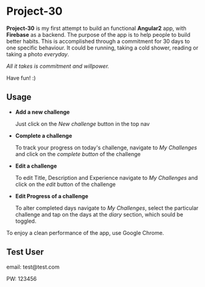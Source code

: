 <h1>Project-30</h1>

<p><b>Project-30</b> is my first attempt to build an functional <b>Angular2</b> app, with <b>Firebase</b> as a backend.
The purpose of the app is to help people to build better habits.
This is accomplished through a commitment for 30 days to one specific behaviour.
It could be running, taking a cold shower, reading or taking a photo <i>everyday</i>.</p>
<p><i>All it takes is commitment and willpower.</i></p>
Have fun! :)

<h2>Usage</h2>
<ul>
<li>
<b>Add a new challenge</b>
<p>Just click on the <i>New challenge</i> button in the top nav</p>
</li>
<li>
<b>Complete a challenge</b>
<p>To track your progress on today's challenge, navigate to <i>My Challenges</i> and click on the <i>complete button</i> of the challenge</p>
</li>
<li>
<b>Edit a challenge</b>
<p>To edit Title, Description and Experience navigate to <i>My Challenges</i> and click on the <i>edit</i> button of the challenge</p>
</li>
<li>
<b>Edit Progress of a challenge</b>
<p>To alter completed days navigate to <i>My Challenges</i>, select the particular challenge and tap on the days at the <i>diary</i> section, which sould be toggled.</p>
</li>
</ul>
<p>To enjoy a clean performance of the app, use Google Chrome.</p>
<h2>Test User</h2>
<p>email: test@test.com</p>
<p>PW: 123456</p>

